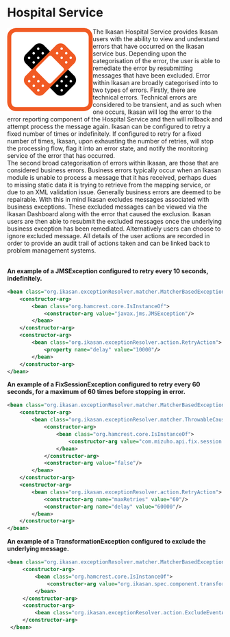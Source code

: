 # Hospital Service
 <img src="ikasaneip/developer/docs/quickstart-images/hospital.gif" width="200px" align="left"> 
The Ikasan Hospital Service provides Ikasan users with the ability to view and understand errors that have occurred on the Ikasan service bus. Depending upon the categorisation of the error, the user is
able to remediate the error by resubmitting messages that have been excluded. Error within Ikasan are broadly categorised into to two types of errors. Firstly, there are technical errors. Technical
errors are considered to be transient, and as such when one occurs, Ikasan will log the error to the error reporting component of the Hospital Service and then will rollback and attempt
process the message again. Ikasan can be configured to retry a fixed number of times or indefinitely. If configured to retry for a fixed
number of times, Ikasan, upon exhausting the number of retries, will stop the processing flow, flag it into an error state, and notify the monitoring service of the error that has occurred.<br/>
The second broad categorisation of errors within Ikasan, are those that are considered business errors. Business errors typically occur when an Ikasan module is unable to process a message that it has received, perhaps dues to missing
static data it is trying to retrieve from the mapping service, or due to an XML validation issue. Generally business errors are deemed to be repairable. With this in mind Ikasan excludes messages associated
with business exceptions. These excluded messages can be viewed via the Ikasan Dashboard along with the error that caused the exclusion. Ikasan users are then able to resubmit the excluded messages once the underlying
business exception has been remediated. Alternatively users can choose to ignore excluded message. All details of the user actions are recorded in order to provide an audit trail of actions taken and can be linked back
to problem management systems.
<br/>
<br/>

**An example of a JMSException configured to retry every 10 seconds, indefinitely.**
```xml
<bean class="org.ikasan.exceptionResolver.matcher.MatcherBasedExceptionGroup">
    <constructor-arg>
        <bean class="org.hamcrest.core.IsInstanceOf">
            <constructor-arg value="javax.jms.JMSException"/>
        </bean>
    </constructor-arg>
    <constructor-arg>
        <bean class="org.ikasan.exceptionResolver.action.RetryAction">
            <property name="delay" value="10000"/>
        </bean>
    </constructor-arg>
</bean>
```

**An example of a FixSessionException configured to retry every 60 seconds, for a maximum of 60 times before stopping in error.**
```xml
<bean class="org.ikasan.exceptionResolver.matcher.MatcherBasedExceptionGroup">
    <constructor-arg>
        <bean class="org.ikasan.exceptionResolver.matcher.ThrowableCauseMatcher">
            <constructor-arg>
                <bean class="org.hamcrest.core.IsInstanceOf">
                    <constructor-arg value="com.mizuho.api.fix.session.exception.FixSessionException"/>
                </bean>
            </constructor-arg>
            <constructor-arg value="false"/>
        </bean>
    </constructor-arg>
    <constructor-arg>
        <bean class="org.ikasan.exceptionResolver.action.RetryAction">
            <constructor-arg name="maxRetries" value="60"/>
            <constructor-arg name="delay" value="60000"/>
        </bean>
    </constructor-arg>
</bean>
```

**An example of a TransformationException configured to exclude the underlying message.**
```xml
<bean class="org.ikasan.exceptionResolver.matcher.MatcherBasedExceptionGroup">
     <constructor-arg>
         <bean class="org.hamcrest.core.IsInstanceOf">
             <constructor-arg value="org.ikasan.spec.component.transformation.TransformationException"/>
         </bean>
     </constructor-arg>
     <constructor-arg>
         <bean class="org.ikasan.exceptionResolver.action.ExcludeEventAction"/>
     </constructor-arg>
 </bean>
```
<br/>